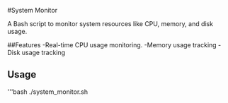 #System Monitor

A Bash script to monitor system resources like CPU, memory, and disk usage.

##Features
-Real-time CPU usage monitoring.
-Memory usage tracking
-Disk usage tracking

## Usage
'''bash
./system_monitor.sh
